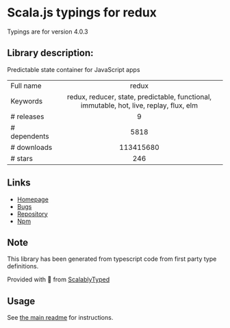 
# Scala.js typings for redux

Typings are for version 4.0.3

## Library description:
Predictable state container for JavaScript apps

|                    |                 |
| ------------------ | :-------------: |
| Full name          | redux |
| Keywords           | redux, reducer, state, predictable, functional, immutable, hot, live, replay, flux, elm |
| # releases         | 9 |
| # dependents       | 5818 |
| # downloads        | 113415680 |
| # stars            | 246 |

## Links
- [Homepage](http://redux.js.org)
- [Bugs](https://github.com/reduxjs/redux/issues)
- [Repository](https://github.com/reduxjs/redux)
- [Npm](https://www.npmjs.com/package/redux)
    


## Note
This library has been generated from typescript code from first party type definitions.

Provided with :purple_heart: from [ScalablyTyped](https://github.com/oyvindberg/ScalablyTyped)

## Usage
See [the main readme](../../readme.md) for instructions.


